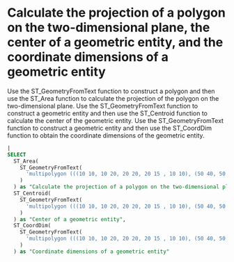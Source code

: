 # Calculate the projection of a polygon on the two-dimensional plane, the center of a geometric entity, and the coordinate dimensions of a geometric entity

Use the ST_GeometryFromText function to construct a polygon and then use the ST_Area function to calculate the projection of the polygon on the two-dimensional plane.
Use the ST_GeometryFromText function to construct a geometric entity and then use the ST_Centroid function to calculate the center of the geometric entity.
Use the ST_GeometryFromText function to construct a geometric entity and then use the ST_CoordDim function to obtain the coordinate dimensions of the geometric entity.

```SQL
|
SELECT
  ST_Area(
    ST_GeometryFromText(
      'multipolygon (((10 10, 10 20, 20 20, 20 15 , 10 10), (50 40, 50 50, 60 50, 60 40, 50 40)))'
    )
  ) as "Calculate the projection of a polygon on the two-dimensional plane",
  ST_Centroid(
    ST_GeometryFromText(
      'multipolygon (((10 10, 10 20, 20 20, 20 15 , 10 10), (50 40, 50 50, 60 50, 60 40, 50 50)))'
    )
  ) as "Center of a geometric entity",
  ST_CoordDim(
    ST_GeometryFromText(
      'multipolygon (((10 10, 10 20, 20 20, 20 15 , 10 10), (50 40, 50 50, 60 50, 60 40, 50 50)))'
    )
  ) as "Coordinate dimensions of a geometric entity"
```
